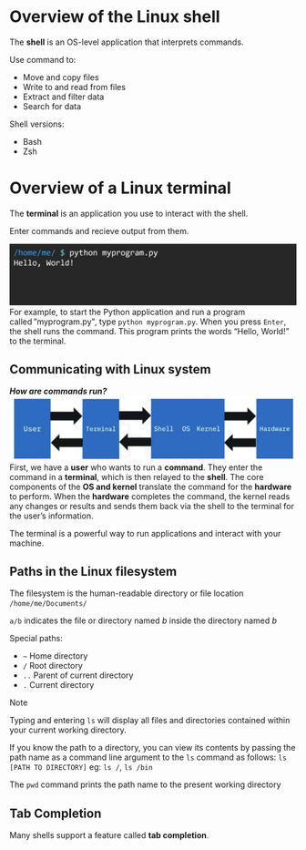 # Overview of the Linux shell
The **shell** is an OS-level application that interprets commands.

Use command to:
* Move and copy files
* Write to and read from files
* Extract and filter data
* Search for data
  
Shell versions:
* Bash
* Zsh

# Overview of a Linux terminal
The **terminal** is an application you use to interact with the shell.

Enter commands and recieve output from them.

![](/images/example-terminal.png)
For example, to start the Python application and run a program called ”myprogram.py", type `python myprogram.py`. When you press `Enter`, the shell runs the command. This program prints the words “Hello, World!” to the terminal. 

## Communicating with Linux system
_**How are commands run?**_
![](/images/communicating-with-linnux-system.png)
First, we have a **user** who wants to run a **command**. They enter the command in a **terminal**, which is then relayed to the **shell**. The core components of the **OS and kernel** translate the command for the **hardware** to perform. When the **hardware** completes the command, the kernel reads any changes or results and sends them back via the shell to the terminal for the user’s information.

The terminal is a powerful way to run applications and interact with your machine.

## Paths in the Linux filesystem
The filesystem is the human-readable directory or file location `/home/me/Documents/`

`a/b` indicates the file or directory named _b_ inside the directory named _b_

Special paths:
* `~` Home directory
* `/` Root directory
* `..` Parent of current directory
* `.` Current directory

> [!NOTE]
> Typing and entering `ls` will display all files and directories contained within your current working directory.
> 
> If you know the path to a directory, you can view its contents by passing the path name as a command line argument to the `ls` command as follows: `ls [PATH TO DIRECTORY]` eg: `ls /`, `ls /bin`
>
> The `pwd` command prints the path name to the present working directory

## Tab Completion
Many shells support a feature called **tab completion**.
